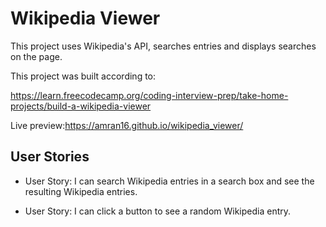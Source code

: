 # Wikipedia Viewer

This project uses Wikipedia's API, searches entries and displays searches on the page.


This project was built according to:

https://learn.freecodecamp.org/coding-interview-prep/take-home-projects/build-a-wikipedia-viewer

Live preview:https://amran16.github.io/wikipedia_viewer/


User Stories
----------------

- User Story: I can search Wikipedia entries in a search box and see the resulting Wikipedia entries.

- User Story: I can click a button to see a random Wikipedia entry.
